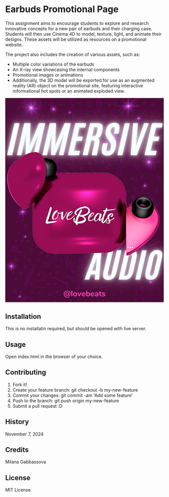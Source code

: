 # Earbuds Promotional Page

This assignment aims to encourage students to explore and research innovative concepts for a new pair of earbuds and their charging case. Students will then use Cinema 4D to model, texture, light, and animate their designs. These assets will be utilized as resources on a promotional website.

The project also includes the creation of various assets, such as:

* Multiple color variations of the earbuds
* An X-ray view showcasing the internal components
* Promotional images or animations
* Additionally, the 3D model will be exported for use as an augmented reality (AR) object on the promotional site, featuring interactive informational hot spots or an animated exploded view.

![Webpage](images/readme-banner.png)

## Installation
This is no installatin required, but should be opened with live server.

## Usage
Open index.html in the browser of your choice.

## Contributing
1. Fork it!
2. Create your feature branch: git checkout -b my-new-feature
3. Commit your changes: git commit -am 'Add some feature'
4. Push to the branch: git push origin my-new-feature
5. Submit a pull request :D

## History
November 7, 2024

## Credits
Milana Gabbassova

## License
MIT License